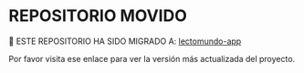 # REPOSITORIO MOVIDO

🚨 ESTE REPOSITORIO HA SIDO MIGRADO A: [lectomundo-app](https://github.com/Edwardscg/lectomundo-app.git)

Por favor visita ese enlace para ver la versión más actualizada del proyecto.
